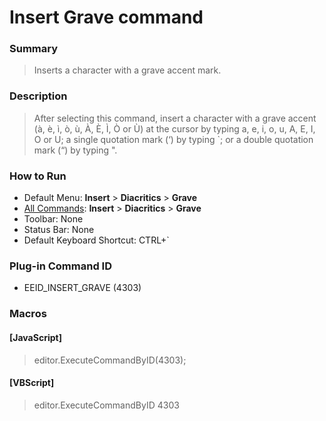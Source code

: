 # Insert Grave command

### Summary

> Inserts a character with a grave accent mark.

### Description

> After selecting this command, insert a character with a grave accent (à, è, ì, ò, ù, À, È, Ì,
> Ò or Ù) at the cursor by typing a, e, i, o, u, A, E, I, O
> or U; a single quotation mark (‘)
> by typing \`; or a double quotation mark (“) by typing ".

### How to Run

- Default Menu: **Insert** \> **Diacritics** \> **Grave**
- [All Commands](../tools/all_commands): **Insert** \> **Diacritics** \> **Grave**
- Toolbar: None
- Status Bar: None
- Default Keyboard Shortcut: CTRL+\`

### Plug-in Command ID

- EEID\_INSERT\_GRAVE (4303)

### Macros

#### \[JavaScript\]

> editor.ExecuteCommandByID(4303);

#### \[VBScript\]

> editor.ExecuteCommandByID 4303
